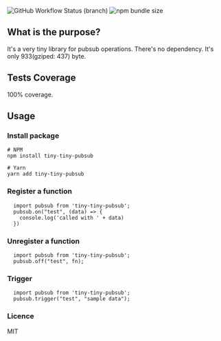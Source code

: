 ![GitHub Workflow Status (branch)](https://img.shields.io/github/workflow/status/ivanfuzuli/tiny-tiny-pubsub/Release/main)
![npm bundle size](https://img.shields.io/bundlephobia/min/tiny-tiny-pubsub)

## What is the purpose?

It's a very tiny library for pubsub operations. There's no dependency. It's only 933(gziped: 437) byte.

## Tests Coverage

100% coverage.

## Usage

### Install package

```
# NPM
npm install tiny-tiny-pubsub

# Yarn
yarn add tiny-tiny-pubsub
```

### Register a function

```
  import pubsub from 'tiny-tiny-pubsub';
  pubsub.on("test", (data) => {
    console.log('called with ' + data)
  })
```

### Unregister a function

```
  import pubsub from 'tiny-tiny-pubsub';
  pubsub.off("test", fn);
```

### Trigger

```
  import pubsub from 'tiny-tiny-pubsub';
  pubsub.trigger("test", "sample data");
```

### Licence

MIT
